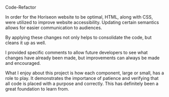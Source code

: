 Code-Refactor

In order for the Horiseon website to be optimal, HTML, along with CSS, were utilized to improve website accessibility. Updating certain semantics allows for easier communication to audiences.

By applying these changes not only helps to consolidate the code, but cleans it up as well.

I provided specific comments to allow future developers to see what changes have already been made, but improvements can always be made and encouraged. 

What I enjoy about this project is how each component, large or small, has a role to play. It demonstrates the importance of patience and verifying that all code is placed with a purpose and correctly. This has definitely been a great foundation to learn from.



